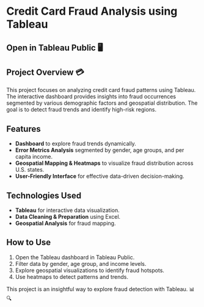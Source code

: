 # Credit Card Fraud Analysis using Tableau

## Open in Tableau Public 🖥️

## Project Overview 💳
This project focuses on analyzing credit card fraud patterns using Tableau. The interactive dashboard provides insights into fraud occurrences segmented by various demographic factors and geospatial distribution. The goal is to detect fraud trends and identify high-risk regions.

## Features
- **Dashboard** to explore fraud trends dynamically.
- **Error Metrics Analysis** segmented by gender, age groups, and per capita income.
- **Geospatial Mapping & Heatmaps** to visualize fraud distribution across U.S. states.
- **User-Friendly Interface** for effective data-driven decision-making.

## Technologies Used
- **Tableau** for interactive data visualization.
- **Data Cleaning & Preparation** using Excel.
- **Geospatial Analysis** for fraud mapping.

## How to Use
1. Open the Tableau dashboard in Tableau Public.
2. Filter data by gender, age group, and income levels.
3. Explore geospatial visualizations to identify fraud hotspots.
4. Use heatmaps to detect patterns and trends.


This project is an insightful way to explore fraud detection with Tableau. 📊🔍

